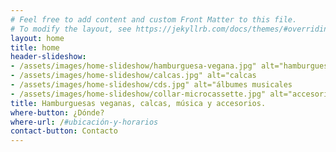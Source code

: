 ```yaml
---
# Feel free to add content and custom Front Matter to this file.
# To modify the layout, see https://jekyllrb.com/docs/themes/#overriding-theme-defaults
layout: home
title: home
header-slideshow: 
- /assets/images/home-slideshow/hamburguesa-vegana.jpg" alt="hamburguesa vegana
- /assets/images/home-slideshow/calcas.jpg" alt="calcas
- /assets/images/home-slideshow/cds.jpg" alt="álbumes musicales
- /assets/images/home-slideshow/collar-microcassette.jpg" alt="accesorios
title: Hamburguesas veganas, calcas, música y accesorios.
where-button: ¿Dónde?
where-url: /#ubicación-y-horarios
contact-button: Contacto
---
```

